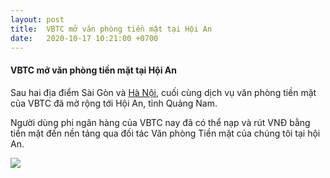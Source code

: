 ```yaml
---
layout: post
title:  VBTC mở văn phòng tiền mặt tại Hội An
date:   2020-10-17 10:21:00 +0700
---
```

#### VBTC mở văn phòng tiền mặt tại Hội An

Sau hai địa điểm Sài Gòn và [Hà Nội](https://blog.vbtc.exchange/2020/vbtc-cash-office-hanoi-how-does-it-work), cuối cùng dịch vụ văn phòng tiền mặt của VBTC đã mở rộng tới Hội An, tỉnh Quảng Nam.

Người dùng phi ngân hàng của VBTC nay đã có thể nạp và rút VNĐ bằng tiền mặt đến nền tảng qua đối tác Văn phòng Tiền mặt của chúng tôi tại hội An.
 
![](https://blog.vbtc.exchange/assets/img/cash-office-201017.jpg)
